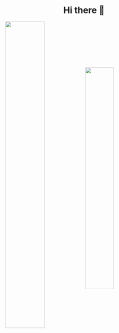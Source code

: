 <h1 align="center"> Hi there 👋 </h1>

<!--
**Xoroxa/Xoroxa** is a ✨ _special_ ✨ repository because its `README.md` (this file) appears on your GitHub profile.

Here are some ideas to get you started:

- 🔭 I’m currently working on ...
- 🌱 I’m currently learning ...
- 👯 I’m looking to collaborate on ...
- 🤔 I’m looking for help with ...
- 💬 Ask me about ...
- 📫 How to reach me: ...
- 😄 Pronouns: ...
- ⚡ Fun fact: ...
-->

<p>
<img align="center" width="50%" src="https://github-readme-stats.vercel.app/api?username=Xoroxa&theme=radical&layout=compact&count_private=true" >
<img align="center" width="42.5%" src="https://github-readme-stats.vercel.app/api/top-langs/?username=Xoroxa&layout=compact&theme=radical" >
</p>
